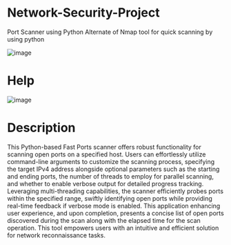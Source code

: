 # Network-Security-Project
Port Scanner using Python
Alternate of Nmap tool for quick scanning by using python 

![image](https://github.com/A1iw4r3/Network-Security-Tool/assets/124252109/87feec23-dc3b-4393-bd0d-f5fb21c694ed)

# Help

![image](https://github.com/A1iw4r3/Network-Security-Tool/assets/124252109/b2218b1e-2469-4083-9a13-073ea2a1fba1)

# Description

This Python-based Fast Ports scanner offers robust functionality for scanning open ports on a specified host. Users can effortlessly utilize command-line arguments to customize the scanning process, specifying the target IPv4 address alongside optional parameters such as the starting and ending ports, the number of threads to employ for parallel scanning, and whether to enable verbose output for detailed progress tracking. Leveraging multi-threading capabilities, the scanner efficiently probes ports within the specified range, swiftly identifying open ports while providing real-time feedback if verbose mode is enabled. This application enhancing user experience, and upon completion, presents a concise list of open ports discovered during the scan along with the elapsed time for the scan operation. This tool empowers users with an intuitive and efficient solution for network reconnaissance tasks.
